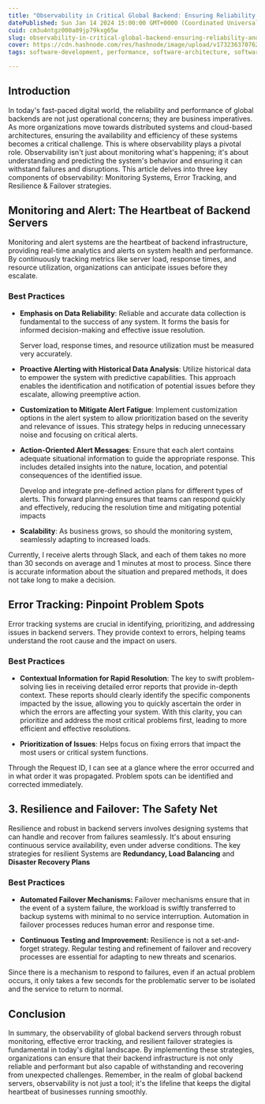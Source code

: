 ```yaml
---
title: "Observability in Critical Global Backend: Ensuring Reliability and Performance"
datePublished: Sun Jan 14 2024 15:00:00 GMT+0000 (Coordinated Universal Time)
cuid: cm3u4ntgz000a09jp79kxg65w
slug: observability-in-critical-global-backend-ensuring-reliability-and-performance
cover: https://cdn.hashnode.com/res/hashnode/image/upload/v1732363707629/f55ad255-1818-4fe0-b8ae-3f58e39e7aef.avif
tags: software-development, performance, software-architecture, software-engineering, performance-optimization, observability

---
```


## **Introduction**

In today's fast-paced digital world, the reliability and performance of global backends are not just operational concerns; they are business imperatives. As more organizations move towards distributed systems and cloud-based architectures, ensuring the availability and efficiency of these systems becomes a critical challenge. This is where observability plays a pivotal role. Observability isn't just about monitoring what's happening; it's about understanding and predicting the system's behavior and ensuring it can withstand failures and disruptions. This article delves into three key components of observability: Monitoring Systems, Error Tracking, and Resilience & Failover strategies.

## **Monitoring and Alert: The Heartbeat of Backend Servers**

Monitoring and alert systems are the heartbeat of backend infrastructure, providing real-time analytics and alerts on system health and performance. By continuously tracking metrics like server load, response times, and resource utilization, organizations can anticipate issues before they escalate.

### **Best Practices**

* **Emphasis on Data Reliability**: Reliable and accurate data collection is fundamental to the success of any system. It forms the basis for informed decision-making and effective issue resolution.
    
    Server load, response times, and resource utilization must be measured very accurately.
    

* **Proactive Alerting with Historical Data Analysis**: Utilize historical data to empower the system with predictive capabilities. This approach enables the identification and notification of potential issues before they escalate, allowing preemptive action.
    
* **Customization to Mitigate Alert Fatigue**: Implement customization options in the alert system to allow prioritization based on the severity and relevance of issues. This strategy helps in reducing unnecessary noise and focusing on critical alerts.
    
* **Action-Oriented Alert Messages**: Ensure that each alert contains adequate situational information to guide the appropriate response. This includes detailed insights into the nature, location, and potential consequences of the identified issue.
    
    Develop and integrate pre-defined action plans for different types of alerts. This forward planning ensures that teams can respond quickly and effectively, reducing the resolution time and mitigating potential impacts
    
* **Scalability**: As business grows, so should the monitoring system, seamlessly adapting to increased loads.
    

Currently, I receive alerts through Slack, and each of them takes no more than 30 seconds on average and 1 minutes at most to process. Since there is accurate information about the situation and prepared methods, it does not take long to make a decision.

## **Error Tracking: Pinpoint Problem Spots**

Error tracking systems are crucial in identifying, prioritizing, and addressing issues in backend servers. They provide context to errors, helping teams understand the root cause and the impact on users.

### **Best Practices**

* **Contextual Information for Rapid Resolution**: The key to swift problem-solving lies in receiving detailed error reports that provide in-depth context. These reports should clearly identify the specific components impacted by the issue, allowing you to quickly ascertain the order in which the errors are affecting your system. With this clarity, you can prioritize and address the most critical problems first, leading to more efficient and effective resolutions.
    
* **Prioritization of Issues**: Helps focus on fixing errors that impact the most users or critical system functions.
    

Through the Request ID, I can see at a glance where the error occurred and in what order it was propagated. Problem spots can be identified and corrected immediately.

## **3\. Resilience and Failover: The Safety Net**

Resilience and robust in backend servers involves designing systems that can handle and recover from failures seamlessly. It's about ensuring continuous service availability, even under adverse conditions. The key strategies for resilient Systems are **Redundancy, Load Balancing** and **Disaster Recovery Plans**

### **Best Practices**

* **Automated Failover Mechanisms:** Failover mechanisms ensure that in the event of a system failure, the workload is swiftly transferred to backup systems with minimal to no service interruption. Automation in failover processes reduces human error and response time.
    
* **Continuous Testing and Improvement:** Resilience is not a set-and-forget strategy. Regular testing and refinement of failover and recovery processes are essential for adapting to new threats and scenarios.
    

Since there is a mechanism to respond to failures, even if an actual problem occurs, it only takes a few seconds for the problematic server to be isolated and the service to return to normal.

## **Conclusion**

In summary, the observability of global backend servers through robust monitoring, effective error tracking, and resilient failover strategies is fundamental in today's digital landscape. By implementing these strategies, organizations can ensure that their backend infrastructure is not only reliable and performant but also capable of withstanding and recovering from unexpected challenges. Remember, in the realm of global backend servers, observability is not just a tool; it's the lifeline that keeps the digital heartbeat of businesses running smoothly.